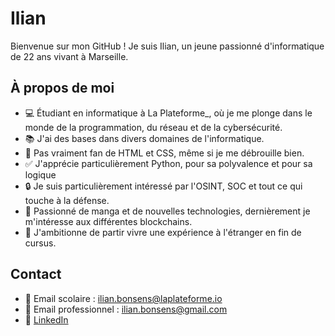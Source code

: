 # Ilian

Bienvenue sur mon GitHub ! Je suis Ilian, un jeune passionné d'informatique de 22 ans vivant à Marseille.

## À propos de moi

- 💻 Étudiant en informatique à La Plateforme_, où je me plonge dans le monde de la programmation, du réseau et de la cybersécurité.
- 📚 J'ai des bases dans divers domaines de l'informatique.
- 🚫 Pas vraiment fan de HTML et CSS, même si je me débrouille bien.
- ✅ J'apprécie particulièrement Python, pour sa polyvalence et pour sa logique
- 🔒 Je suis particulièrement intéressé par l'OSINT, SOC et tout ce qui touche à la défense.
- 📖 Passionné de manga et de nouvelles technologies, dernièrement je m'intéresse aux différentes blockchains.
- 🛫 J'ambitionne de partir vivre une expérience à l'étranger en fin de cursus.

## Contact

- 📧 Email scolaire : [ilian.bonsens@laplateforme.io](mailto:ilian.bonsens@laplateforme.io)
- 📧 Email professionnel : [ilian.bonsens@gmail.com](mailto:ilian.bonsens@gmail.com)
- 🔗 [LinkedIn](https://www.linkedin.com/in/ilian-bonsens-997916237/)
